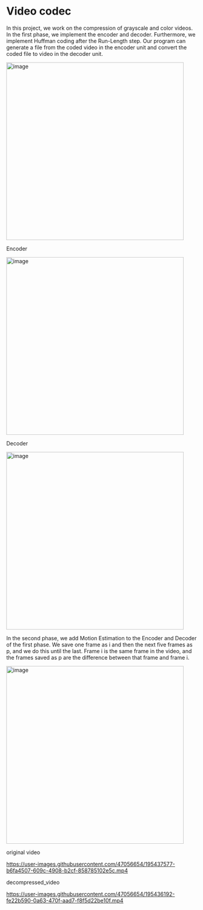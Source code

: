 # Video codec
In this project, we work on the compression of grayscale and color videos. In the first phase, we implement the encoder and decoder. Furthermore, we implement Huffman coding after the Run-Length step. Our program can generate a file from the coded video in the encoder unit and convert the coded file to video in the decoder unit.

<img width="468" alt="image" src="https://user-images.githubusercontent.com/47056654/195435384-2de8edd4-5c09-4718-b2a4-6ce57a273dbf.png">

Encoder

<img width="468" alt="image" src="https://user-images.githubusercontent.com/47056654/195435551-ecfdf3b2-7add-41de-ba6e-5dfca587031e.png">

Decoder

<img width="468" alt="image" src="https://user-images.githubusercontent.com/47056654/195435631-cb02df70-4426-47df-a0bd-610fa684a7cf.png">

In the second phase, we add Motion Estimation to the Encoder and Decoder of the first phase. We save one frame as i and then the next five frames as p, and we do this until the last. Frame i is the same frame in the video, and the frames saved as p are the difference between that frame and frame i.

<img width="468" alt="image" src="https://user-images.githubusercontent.com/47056654/195435693-e95efe97-2b69-40e1-9ebd-e1cc2a1d8f73.png">

original video

https://user-images.githubusercontent.com/47056654/195437577-b6fa4507-609c-4908-b2cf-858785102e5c.mp4

decompressed_video

https://user-images.githubusercontent.com/47056654/195436192-fe22b590-0a63-470f-aad7-f8f5d22be10f.mp4


